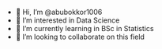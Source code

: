 - 👋 Hi, I’m @abubokkor1006
- 👀 I’m interested in Data Science
- 🌱 I’m currently learning in BSc in Statistics 
- 💞️ I’m looking to collaborate on this field 

<!---
abubokkor1006/abubokkor1006 is a ✨ special ✨ repository because its `README.md` (this file) appears on your GitHub profile.
You can click the Preview link to take a look at your changes.
--->
